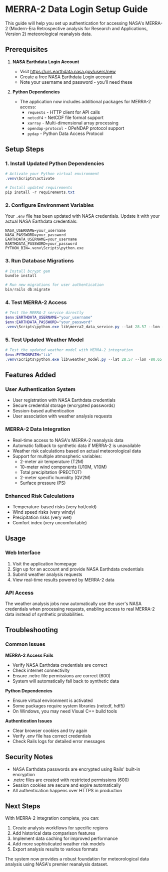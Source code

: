 # MERRA-2 Data Login Setup Guide

This guide will help you set up authentication for accessing NASA's MERRA-2 (Modern-Era Retrospective analysis for Research and Applications, Version 2) meteorological reanalysis data.

## Prerequisites

1. **NASA Earthdata Login Account**
   - Visit https://urs.earthdata.nasa.gov/users/new
   - Create a free NASA Earthdata Login account
   - Note your username and password - you'll need these

2. **Python Dependencies**
   - The application now includes additional packages for MERRA-2 access:
     - `requests` - HTTP client for API calls
     - `netcdf4` - NetCDF file format support
     - `xarray` - Multi-dimensional array processing
     - `opendap-protocol` - OPeNDAP protocol support
     - `pydap` - Python Data Access Protocol

## Setup Steps

### 1. Install Updated Python Dependencies

```powershell
# Activate your Python virtual environment
.venv\Scripts\activate

# Install updated requirements
pip install -r requirements.txt
```

### 2. Configure Environment Variables

Your `.env` file has been updated with NASA credentials. Update it with your actual NASA Earthdata credentials:

```env
NASA_USERNAME=your_username
NASA_PASSWORD=your_password
EARTHDATA_USERNAME=your_username
EARTHDATA_PASSWORD=your_password
PYTHON_BIN=.venv\Scripts\python.exe
```

### 3. Run Database Migrations

```powershell
# Install bcrypt gem
bundle install

# Run new migrations for user authentication
bin/rails db:migrate
```

### 4. Test MERRA-2 Access

```powershell
# Test the MERRA-2 service directly
$env:EARTHDATA_USERNAME="your_username"
$env:EARTHDATA_PASSWORD="your_password"
.venv\Scripts\python.exe lib\merra2_data_service.py --lat 28.57 --lon -80.65 --date 2024-01-15
```

### 5. Test Updated Weather Model

```powershell
# Test the updated weather model with MERRA-2 integration
$env:PYTHONPATH="lib"
.venv\Scripts\python.exe lib\weather_model.py --lat 28.57 --lon -80.65 --day 42
```

## Features Added

### User Authentication System
- User registration with NASA Earthdata credentials
- Secure credential storage (encrypted passwords)
- Session-based authentication
- User association with weather analysis requests

### MERRA-2 Data Integration
- Real-time access to NASA's MERRA-2 reanalysis data
- Automatic fallback to synthetic data if MERRA-2 is unavailable
- Weather risk calculations based on actual meteorological data
- Support for multiple atmospheric variables:
  - 2-meter air temperature (T2M)
  - 10-meter wind components (U10M, V10M)
  - Total precipitation (PRECTOT)
  - 2-meter specific humidity (QV2M)
  - Surface pressure (PS)

### Enhanced Risk Calculations
- Temperature-based risks (very hot/cold)
- Wind speed risks (very windy)
- Precipitation risks (very wet)
- Comfort index (very uncomfortable)

## Usage

### Web Interface
1. Visit the application homepage
2. Sign up for an account and provide NASA Earthdata credentials
3. Submit weather analysis requests
4. View real-time results powered by MERRA-2 data

### API Access
The weather analysis jobs now automatically use the user's NASA credentials when processing requests, enabling access to real MERRA-2 data instead of synthetic probabilities.

## Troubleshooting

### Common Issues

**MERRA-2 Access Fails**
- Verify NASA Earthdata credentials are correct
- Check internet connectivity
- Ensure .netrc file permissions are correct (600)
- System will automatically fall back to synthetic data

**Python Dependencies**
- Ensure virtual environment is activated
- Some packages require system libraries (netcdf, hdf5)
- On Windows, you may need Visual C++ build tools

**Authentication Issues**
- Clear browser cookies and try again
- Verify .env file has correct credentials
- Check Rails logs for detailed error messages

## Security Notes

- NASA Earthdata passwords are encrypted using Rails' built-in encryption
- .netrc files are created with restricted permissions (600)
- Session cookies are secure and expire automatically
- All authentication happens over HTTPS in production

## Next Steps

With MERRA-2 integration complete, you can:
1. Create analysis workflows for specific regions
2. Add historical data comparison features
3. Implement data caching for improved performance
4. Add more sophisticated weather risk models
5. Export analysis results to various formats

The system now provides a robust foundation for meteorological data analysis using NASA's premier reanalysis dataset.